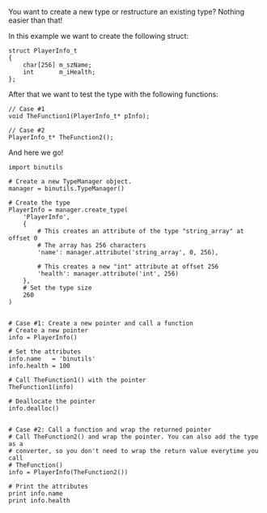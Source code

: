 You want to create a new type or restructure an existing type? Nothing easier than that!

In this example we want to create the following struct:
```
struct PlayerInfo_t
{
    char[256] m_szName;
    int       m_iHealth;
};
```

After that we want to test the type with the following functions:
```
// Case #1
void TheFunction1(PlayerInfo_t* pInfo);

// Case #2
PlayerInfo_t* TheFunction2();
```

And here we go!
```
import binutils

# Create a new TypeManager object.
manager = binutils.TypeManager()

# Create the type
PlayerInfo = manager.create_type(
    'PlayerInfo',
    {
        # This creates an attribute of the type "string_array" at offset 0
        # The array has 256 characters
        'name': manager.attribute('string_array', 0, 256),
        
        # This creates a new "int" attribute at offset 256
        'health': manager.attribute('int', 256)
    },
    # Set the type size
    260
)


# Case #1: Create a new pointer and call a function
# Create a new pointer
info = PlayerInfo()

# Set the attributes
info.name   = 'binutils'
info.health = 100

# Call TheFunction1() with the pointer
TheFunction1(info)

# Deallocate the pointer
info.dealloc()


# Case #2: Call a function and wrap the returned pointer
# Call TheFunction2() and wrap the pointer. You can also add the type as a
# converter, so you don't need to wrap the return value everytime you call
# TheFunction()
info = PlayerInfo(TheFunction2())

# Print the attributes
print info.name
print info.health
```